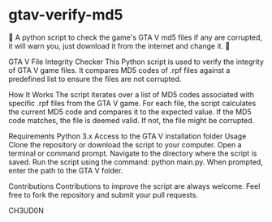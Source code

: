 # gtav-verify-md5
🐍 A python script to check the game's GTA V md5 files if any are corrupted, it will warn you, just download it from the internet and change it. 🐍 

GTA V File Integrity Checker
This Python script is used to verify the integrity of GTA V game files. It compares MD5 codes of .rpf files against a predefined list to ensure the files are not corrupted.

How It Works
The script iterates over a list of MD5 codes associated with specific .rpf files from the GTA V game. For each file, the script calculates the current MD5 code and compares it to the expected value. If the MD5 code matches, the file is deemed valid. If not, the file might be corrupted.

Requirements
Python 3.x
Access to the GTA V installation folder
Usage
Clone the repository or download the script to your computer.
Open a terminal or command prompt.
Navigate to the directory where the script is saved.
Run the script using the command: python main.py.
When prompted, enter the path to the GTA V folder.

Contributions
Contributions to improve the script are always welcome. Feel free to fork the repository and submit your pull requests.

CH3UD0N
